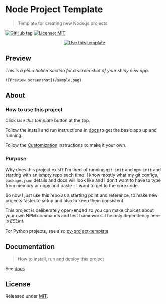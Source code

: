 # Node Project Template
> Template for creating new Node.js projects

[![GitHub tag](https://img.shields.io/github/tag/MichaelCurrin/node-project-template)](https://github.com/MichaelCurrin/preact-quickstart/tags/)
[![License: MIT](https://img.shields.io/badge/License-MIT-blue)](#license)


<div align="center">

[![Use this template](https://img.shields.io/badge/Use_this_template-2ea44f?style=for-the-badge)](https://github.com/MichaelCurrin/node-project-template/generate)

</div>


## Preview

_This is a placeholder section for a screenshot of your shiny new app_.

    ![Preview screenshot](/sample.png)


## About

### How to use this project

Click _Use this template_ button at the top.

Follow the install and run instructions in [docs](/docs/) to get the basic app up and running.

Follow the [Customization](/docs/customization.md) instructions to make it your own.


### Purpose

Why does this project exist? I'm tired of running `git init` and `npm init` and starting with an empty repo each time.  I know mostly what my git configs, `package.json` details and docs will look like and I don't want to have to type from memory or copy and paste - I want to get to the core code.

So now I just use this repo as a starting point and reference, to make new projects faster to setup and also to keep them consistent.

This project is deliberately open-ended so you can make choices about your own NPM commands and test framework. The only dependency here is _ESLint_.

For Python projects, see also [py-project-template](https://github.com/MichaelCurrin/py-project-template)


## Documentation
> How to install, run and deploy this project

See [docs](/docs/)


## License

Released under [MIT](/LICENSE).
